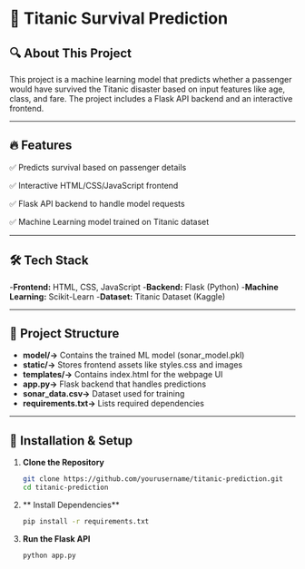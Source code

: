 # 🚢 Titanic Survival Prediction

## 🔍 About This Project
This project is a machine learning model that predicts whether a passenger would have survived the Titanic disaster based on input features like age, class, and fare. The project includes a Flask API backend and an interactive frontend.

---
## 🔥 Features
✅ Predicts survival based on passenger details

✅ Interactive HTML/CSS/JavaScript frontend

✅ Flask API backend to handle model requests

✅ Machine Learning model trained on Titanic dataset

---

## 🛠 Tech Stack
-**Frontend:** HTML, CSS, JavaScript
-**Backend:** Flask (Python)
-**Machine Learning:** Scikit-Learn
-**Dataset:** Titanic Dataset (Kaggle)

---

## 📂 Project Structure
- **model/->** Contains the trained ML model (sonar_model.pkl) 
- **static/->** Stores frontend assets like styles.css and images
- **templates/->**  Contains index.html for the webpage UI
- **app.py->** Flask backend that handles predictions 
- **sonar_data.csv->** Dataset used for training
- **requirements.txt->** Lists required dependencies

---

## 🚀 Installation & Setup
1. **Clone the Repository**  
   ```bash
   git clone https://github.com/yourusername/titanic-prediction.git
   cd titanic-prediction
2. ** Install Dependencies**
   ```bash
   pip install -r requirements.txt
3. **Run the Flask API**
   ```bash
   python app.py



